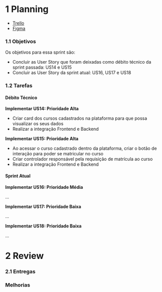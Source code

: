 # 1 Planning

- [Trello](https://trello.com/b/KqnlhBTh/kanban-quadro-modelo)
- [Figma](https://www.figma.com/file/50Nh7t2RpgmlKLskJfMJsf/IStudent?node-id=0%3A1)

### 1.1 Objetivos

Os objetivos para essa sprint são:

- Concluir as User Story que foram deixadas como débito técnico da sprint passada: US14 e US15
- Concluir as User Story da sprint atual: US16, US17 e US18

### 1.2 Tarefas

#### Débito Técnico

**Implementar US14: Prioridade Alta**

- Criar card dos cursos cadastrados na plataforma para que possa visualizar os seus dados
- Realizar a integração Frontend e Backend

**Implementar US15: Prioridade Alta**

- Ao acessar o curso cadastrado dentro da plataforma, criar o botão de interação para poder se matricular no curso
- Criar controlador responsável pela requisição de matrícula ao curso
- Realizar a integração Frontend e Backend

#### Sprint Atual

**Implementar US16: Prioridade Média**

...

**Implementar US17: Prioridade Baixa**

...

**Implementar US18: Prioridade Baixa**

...

# 2 Review

### 2.1 Entregas

### Melhorias